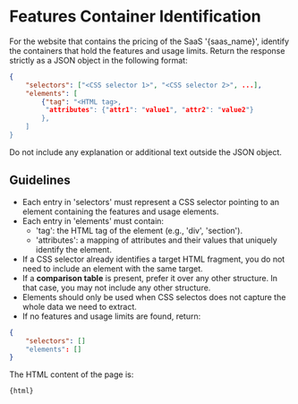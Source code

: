 # Features Container Identification

For the website that contains the pricing of the SaaS '{saas_name}', identify the containers that hold the features and usage limits. Return the response strictly as a JSON object in the following format:

```json
{
    "selectors": ["<CSS selector 1>", "<CSS selector 2>", ...],
    "elements": [
        {"tag": "<HTML tag>,
         "attributes": {"attr1": "value1", "attr2": "value2"}
        },
    ]
}
```

Do not include any explanation or additional text outside the JSON object.

## Guidelines
- Each entry in 'selectors' must represent a CSS selector pointing to an element containing the features and usage elements.
- Each entry in 'elements' must contain:
  - 'tag': the HTML tag of the element (e.g., 'div', 'section').
  - 'attributes': a mapping of attributes and their values that uniquely identify the element.
- If a CSS selector already identifies a target HTML fragment, you do not need to include an element with the same target.
- If a **comparison table** is present, prefer it over any other structure. In that case, you may not include any other structure.
- Elements should only be used when CSS selectos does not capture the whole data we need to extract.
- If no features and usage limits are found, return:
```json
{
    "selectors": []
    "elements": []
}
```

The HTML content of the page is:
```html
{html}
``` 